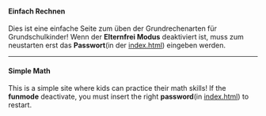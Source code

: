 #### Einfach Rechnen

Dies ist eine einfache Seite zum üben der Grundrechenarten für Grundschulkinder!
Wenn der **Elternfrei Modus** deaktiviert ist, muss zum neustarten erst das **Passwort**(in der [index.html](https://raw.githubusercontent.com/mchilli/einfach_rechnen/master/index.html 'index.html')) eingeben werden.

---

#### Simple Math

This is a simple site where kids can practice their math skills!
If the **funmode** deactivate, you must insert the right **password**(in [index.html](https://raw.githubusercontent.com/mchilli/einfach_rechnen/master/index.html 'index.html')) to restart.
